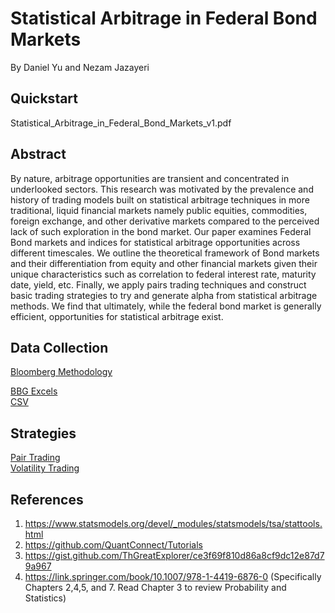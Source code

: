 # Statistical Arbitrage in Federal Bond Markets
By Daniel Yu and Nezam Jazayeri 

## Quickstart
Statistical_Arbitrage_in_Federal_Bond_Markets_v1.pdf

## Abstract
By nature, arbitrage opportunities are transient and concentrated in underlooked sectors. This research was motivated by the prevalence and history of trading models built on statistical arbitrage techniques in more traditional, liquid financial markets namely public equities, commodities, foreign exchange, and other derivative markets compared to the perceived lack of such exploration in the bond market. Our paper examines Federal Bond markets and indices for statistical arbitrage opportunities across different timescales. We outline the theoretical framework of Bond markets and their differentiation from equity and other financial markets given their unique characteristics such as correlation to federal interest rate, maturity date, yield, etc. Finally, we apply pairs trading techniques and construct basic trading strategies to try and generate alpha from statistical arbitrage methods. We find that ultimately, while the federal bond market is generally efficient, opportunities for statistical arbitrage exist.

## Data Collection
[Bloomberg Methodology](Bonds_Exploration.pdf)

[BBG Excels](Data/BBG_Excels/) <br>
[CSV](Data/csv/)

## Strategies
[Pair Trading](nbs/data.py) <br>
[Volatility Trading](nbs/research.long_most_volatile_post_high_volatility.nb2.ipynb)

## References
1. https://www.statsmodels.org/devel/_modules/statsmodels/tsa/stattools.html
2. https://github.com/QuantConnect/Tutorials
3. https://gist.github.com/ThGreatExplorer/ce3f69f810d86a8cf9dc12e87d79a967
4. https://link.springer.com/book/10.1007/978-1-4419-6876-0 (Specifically Chapters 2,4,5, and 7. Read Chapter 3 to review Probability and Statistics)
